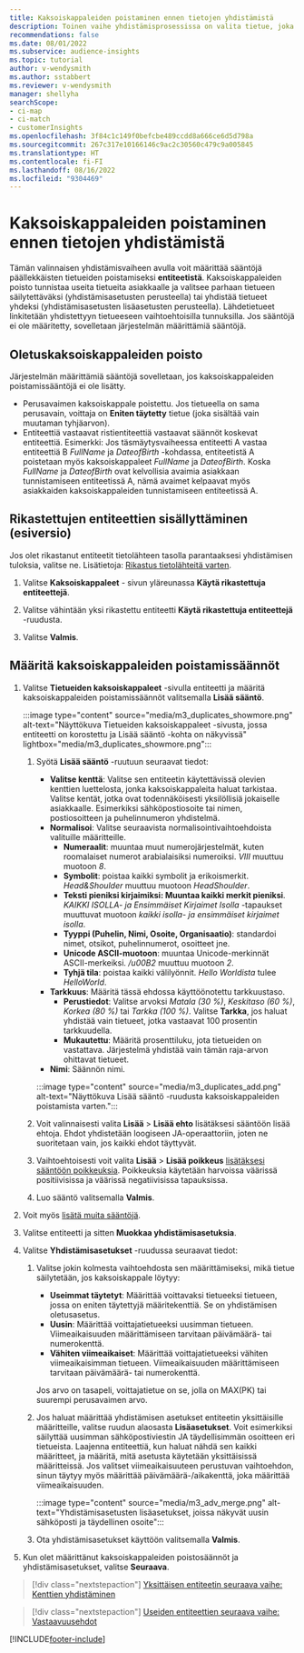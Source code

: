 ```yaml
---
title: Kaksoiskappaleiden poistaminen ennen tietojen yhdistämistä
description: Toinen vaihe yhdistämisprosessissa on valita tietue, joka tallennetaan, kun kaksoiskappaleita löytyy.
recommendations: false
ms.date: 08/01/2022
ms.subservice: audience-insights
ms.topic: tutorial
author: v-wendysmith
ms.author: sstabbert
ms.reviewer: v-wendysmith
manager: shellyha
searchScope:
- ci-map
- ci-match
- customerInsights
ms.openlocfilehash: 3f84c1c149f0befcbe489ccdd8a666ce6d5d798a
ms.sourcegitcommit: 267c317e10166146c9ac2c30560c479c9a005845
ms.translationtype: HT
ms.contentlocale: fi-FI
ms.lasthandoff: 08/16/2022
ms.locfileid: "9304469"
---
```

# <a name="remove-duplicates-before-unifying-data"></a>Kaksoiskappaleiden poistaminen ennen tietojen yhdistämistä

Tämän valinnaisen yhdistämisvaiheen avulla voit määrittää sääntöjä päällekkäisten tietueiden poistamiseksi **entiteetistä**. Kaksoiskappaleiden poisto tunnistaa useita tietueita asiakkaalle ja valitsee parhaan tietueen säilytettäväksi (yhdistämisasetusten perusteella) tai yhdistää tietueet yhdeksi (yhdistämisasetusten lisäasetusten perusteella). Lähdetietueet linkitetään yhdistettyyn tietueeseen vaihtoehtoisilla tunnuksilla. Jos sääntöjä ei ole määritetty, sovelletaan järjestelmän määrittämiä sääntöjä.

## <a name="default-deduplication"></a>Oletuskaksoiskappaleiden poisto

Järjestelmän määrittämiä sääntöjä sovelletaan, jos kaksoiskappaleiden poistamissääntöjä ei ole lisätty.

- Perusavaimen kaksoiskappale poistettu.
  Jos tietueella on sama perusavain, voittaja on **Eniten täytetty** tietue (joka sisältää vain muutaman tyhjäarvon).
- Entiteettiä vastaavat ristientiteettiä vastaavat säännöt koskevat entiteettiä.
  Esimerkki: Jos täsmäytysvaiheessa entiteetti A vastaa entiteettiä B *FullName* ja *DateofBirth* -kohdassa, entiteetistä A poistetaan myös kaksoiskappaleet *FullName* ja *DateofBirth*. Koska *FullName* ja *DateofBirth* ovat kelvollisia avaimia asiakkaan tunnistamiseen entiteetissä A, nämä avaimet kelpaavat myös asiakkaiden kaksoiskappaleiden tunnistamiseen entiteetissä A.

## <a name="include-enriched-entities-preview"></a>Rikastettujen entiteettien sisällyttäminen (esiversio)

Jos olet rikastanut entiteetit tietolähteen tasolla parantaaksesi yhdistämisen tuloksia, valitse ne. Lisätietoja: [Rikastus tietolähteitä varten](data-sources-enrichment.md).

1. Valitse **Kaksoiskappaleet** - sivun yläreunassa **Käytä rikastettuja entiteettejä**.

1. Valitse vähintään yksi rikastettu entiteetti **Käytä rikastettuja entiteettejä** -ruudusta.

1. Valitse **Valmis**.

## <a name="define-deduplication-rules"></a>Määritä kaksoiskappaleiden poistamissäännöt

1. Valitse **Tietueiden kaksoiskappaleet** -sivulla entiteetti ja määritä kaksoiskappaleiden poistamissäännöt valitsemalla **Lisää sääntö**.

   :::image type="content" source="media/m3_duplicates_showmore.png" alt-text="Näyttökuva Tietueiden kaksoiskappaleet -sivusta, jossa entiteetti on korostettu ja Lisää sääntö -kohta on näkyvissä"  lightbox="media/m3_duplicates_showmore.png":::

   1. Syötä **Lisää sääntö** -ruutuun seuraavat tiedot:
      - **Valitse kenttä**: Valitse sen entiteetin käytettävissä olevien kenttien luettelosta, jonka kaksoiskappaleita haluat tarkistaa. Valitse kentät, jotka ovat todennäköisesti yksilöllisiä jokaiselle asiakkaalle. Esimerkiksi sähköpostiosoite tai nimen, postiosoitteen ja puhelinnumeron yhdistelmä.
      - **Normalisoi**: Valitse seuraavista normalisointivaihtoehdoista valituille määritteille.
        - **Numeraalit**: muuntaa muut numerojärjestelmät, kuten roomalaiset numerot arabialaisiksi numeroiksi. *VIII* muuttuu muotoon *8*.
        - **Symbolit**: poistaa kaikki symbolit ja erikoismerkit. *Head&Shoulder* muuttuu muotoon *HeadShoulder*.
        - **Teksti pieniksi kirjaimiksi: Muuntaa kaikki merkit pieniksi**. *KAIKKI ISOLLA- ja Ensimmäiset Kirjaimet Isolla* -tapaukset muuttuvat muotoon *kaikki isolla- ja ensimmäiset kirjaimet isolla*.
        - **Tyyppi (Puhelin, Nimi, Osoite, Organisaatio)**: standardoi nimet, otsikot, puhelinnumerot, osoitteet jne.
        - **Unicode ASCII-muotoon**: muuntaa Unicode-merkinnät ASCII-merkeiksi. */u00B2* muuttuu muotoon *2*.
        - **Tyhjä tila**: poistaa kaikki välilyönnit. *Hello Worldista* tulee *HelloWorld*.
      - **Tarkkuus**: Määritä tässä ehdossa käyttöönotettu tarkkuustaso.
        - **Perustiedot**: Valitse arvoksi *Matala (30 %)*, *Keskitaso (60 %)*, *Korkea (80 %)* tai *Tarkka (100 %)*. Valitse **Tarkka**, jos haluat yhdistää vain tietueet, jotka vastaavat 100 prosentin tarkkuudella.
        - **Mukautettu**: Määritä prosenttiluku, jota tietueiden on vastattava. Järjestelmä yhdistää vain tämän raja-arvon ohittavat tietueet.
      - **Nimi**: Säännön nimi.

      :::image type="content" source="media/m3_duplicates_add.png" alt-text="Näyttökuva Lisää sääntö -ruudusta kaksoiskappaleiden poistamista varten.":::

   1. Voit valinnaisesti valita **Lisää** > **Lisää ehto** lisätäksesi sääntöön lisää ehtoja. Ehdot yhdistetään loogiseen JA-operaattoriin, joten ne suoritetaan vain, jos kaikki ehdot täyttyvät.

   1. Vaihtoehtoisesti voit valita **Lisää** > **Lisää poikkeus** [lisätäksesi sääntöön poikkeuksia](match-entities.md#add-exceptions-to-a-rule). Poikkeuksia käytetään harvoissa väärissä positiivisissa ja väärissä negatiivisissa tapauksissa.

   1. Luo sääntö valitsemalla **Valmis**.

1. Voit myös [lisätä muita sääntöjä](#define-deduplication-rules).

1. Valitse entiteetti ja sitten **Muokkaa yhdistämisasetuksia**.

1. Valitse **Yhdistämisasetukset** -ruudussa seuraavat tiedot:
   1. Valitse jokin kolmesta vaihtoehdosta sen määrittämiseksi, mikä tietue säilytetään, jos kaksoiskappale löytyy:
      - **Useimmat täytetyt**: Määrittää voittavaksi tietueeksi tietueen, jossa on eniten täytettyjä määritekenttiä. Se on yhdistämisen oletusasetus.
      - **Uusin**: Määrittää voittajatietueeksi uusimman tietueen. Viimeaikaisuuden määrittämiseen tarvitaan päivämäärä- tai numerokenttä.
      - **Vähiten viimeaikaiset**: Määrittää voittajatietueeksi vähiten viimeaikaisimman tietueen. Viimeaikaisuuden määrittämiseen tarvitaan päivämäärä- tai numerokenttä.

      Jos arvo on tasapeli, voittajatietue on se, jolla on MAX(PK) tai suurempi perusavaimen arvo.

   1. Jos haluat määrittää yhdistämisen asetukset entiteetin yksittäisille määritteille, valitse ruudun alaosasta **Lisäasetukset**. Voit esimerkiksi säilyttää uusimman sähköpostiviestin JA täydellisimmän osoitteen eri tietueista. Laajenna entiteettiä, kun haluat nähdä sen kaikki määritteet, ja määritä, mitä asetusta käytetään yksittäisissä määritteissä. Jos valitset viimeaikaisuuteen perustuvan vaihtoehdon, sinun täytyy myös määrittää päivämäärä-/aikakenttä, joka määrittää viimeaikaisuuden.

      :::image type="content" source="media/m3_adv_merge.png" alt-text="Yhdistämisasetusten lisäasetukset, joissa näkyvät uusin sähköposti ja täydellinen osoite":::

   1. Ota yhdistämisasetukset käyttöön valitsemalla **Valmis**.

1. Kun olet määrittänut kaksoiskappaleiden poistosäännöt ja yhdistämisasetukset, valitse **Seuraava**.
  
> [!div class="nextstepaction"]
> [Yksittäisen entiteetin seuraava vaihe: Kenttien yhdistäminen](merge-entities.md)

> [!div class="nextstepaction"]
> [Useiden entiteettien seuraava vaihe: Vastaavuusehdot](match-entities.md)

[!INCLUDE[footer-include](includes/footer-banner.md)]
